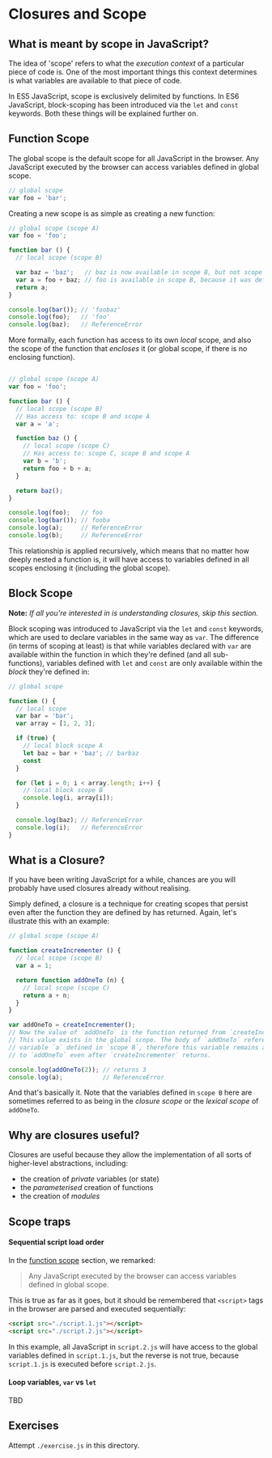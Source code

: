 # Closures and Scope

## What is meant by scope in JavaScript?
The idea of 'scope' refers to what the _execution context_ of a particular piece of code is. One of the most important things this context determines is what variables are available to that piece of code.

In ES5 JavaScript, scope is exclusively delimited by functions. In ES6 JavaScript, block-scoping has been introduced via the `let` and `const` keywords. Both these things will be explained further on.

## Function Scope
The global scope is the default scope for all JavaScript in the browser. Any JavaScript executed by the browser can access variables defined in global scope.

```js
// global scope
var foo = 'bar';
```

Creating a new scope is as simple as creating a new function:

```js
// global scope (scope A)
var foo = 'foo';

function bar () {
  // local scope (scope B)

  var baz = 'baz';   // baz is now available in scope B, but not scope A
  var a = foo + baz; // foo is available in scope B, because it was defined in global scope
  return a;
}

console.log(bar()); // 'foobaz'
console.log(foo);   // 'foo'
console.log(baz);   // ReferenceError
```

More formally, each function has access to its own _local_ scope, and also the scope of the function that _encloses_ it (or global scope, if there is no enclosing function).

```js

// global scope (scope A)
var foo = 'foo';

function bar () {
  // local scope (scope B)
  // Has access to: scope B and scope A
  var a = 'a';

  function baz () {
    // local scope (scope C)
    // Has access to: scope C, scope B and scope A
    var b = 'b';
    return foo + b + a;
  }

  return baz();
}

console.log(foo);   // foo
console.log(bar()); // fooba
console.log(a);     // ReferenceError
console.log(b);     // ReferenceError
```

This relationship is applied recursively, which means that no matter how deeply nested a function is, it will have access to variables defined in all scopes enclosing it (including the global scope).

## Block Scope
**Note:** _If all you're interested in is understanding closures, skip this section._

Block scoping was introduced to JavaScript via the `let` and `const` keywords, which are used to declare variables in the same way as `var`. The difference (in terms of scoping at least) is that while variables declared with `var` are available within the function in which they're defined (and all sub-functions), variables defined with `let` and `const` are only available within the _block_ they're defined in:

```js
// global scope

function () {
  // local scope
  var bar = 'bar';
  var array = [1, 2, 3];

  if (true) {
    // local block scope A
    let baz = bar + 'baz'; // barbaz
    const  
  }

  for (let i = 0; i < array.length; i++) {
    // local block scope B
    console.log(i, array[i]);
  }

  console.log(baz); // ReferenceError
  console.log(i);   // ReferenceError
}
```

## What is a Closure?
If you have been writing JavaScript for a while, chances are you will probably have used closures already without realising.

Simply defined, a closure is a technique for creating scopes that persist even after the function they are defined by has returned. Again, let's illustrate this with an example:

```js
// global scope (scope A)

function createIncrementer () {
  // local scope (scope B)
  var a = 1;

  return function addOneTo (n) {
    // local scope (scope C)
    return a + n;
  }
}

var addOneTo = createIncrementer();
// Now the value of `addOneTo` is the function returned from `createIncrementer`.
// This value exists in the global scope. The body of `addOneTo` references
// variable `a` defined in `scope B`, therefore this variable remains available
// to `addOneTo` even after `createIncrementer` returns.

console.log(addOneTo(2)); // returns 3
console.log(a);           // ReferenceError
```

And that's basically it. Note that the variables defined in `scope B` here are sometimes referred to as being in the _closure scope_ or the _lexical scope_ of `addOneTo`.

## Why are closures useful?
Closures are useful because they allow the implementation of all sorts of higher-level abstractions, including:

* the creation of _private_ variables (or state)
* the _parameterised_ creation of functions
* the creation of _modules_


## Scope traps
#### Sequential script load order
In the [function scope](#function-scope) section, we remarked:
> Any JavaScript executed by the browser can access variables defined in global scope.

This is true as far as it goes, but it should be remembered that `<script>` tags in the browser are parsed and executed sequentially:

```html
<script src="./script.1.js"></script>
<script src="./script.2.js"></script>
```

In this example, all JavaScript in `script.2.js` will have access to the global variables defined in `script.1.js`, but the reverse is not true, because `script.1.js` is executed before `script.2.js`.

#### Loop variables, `var` vs `let`
TBD

## Exercises
Attempt `./exercise.js` in this directory.
